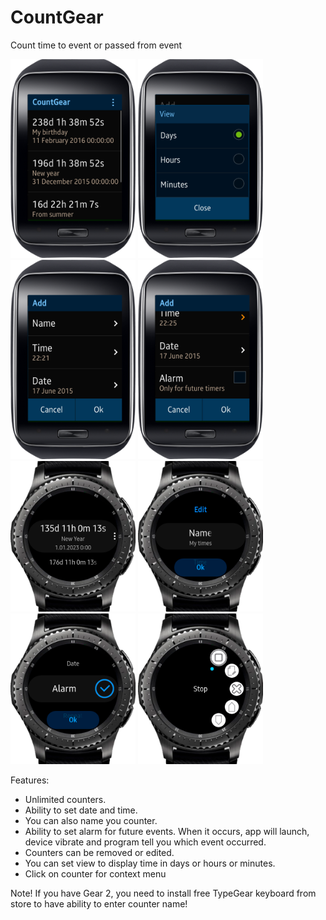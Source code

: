 # CountGear
Count time to event or passed from event

<div>
<img alt="" src="screenshots/Screen1.png" width="200"/>
<img alt="" src="screenshots/Screen2.png" width="200"/>
<img alt="" src="screenshots/Screen3.png" width="200"/>
<img alt="" src="screenshots/Screen4.png" width="200"/>
<img alt="" src="screenshots/Screen5.png" width="200"/>
<img alt="" src="screenshots/Screen6.png" width="200"/>
<img alt="" src="screenshots/Screen7.png" width="200"/>
<img alt="" src="screenshots/Screen8.png" width="200"/>
</div>

Features:
* Unlimited counters.
* Ability to set date and time.
* You can also name you counter.
* Ability to set alarm for future events. When it occurs, app will launch, device vibrate and program tell you which event occurred.
* Counters can be removed or edited.
* You can set view to display time in days or hours or minutes.
* Click on counter for context menu

Note! If you have Gear 2, you need to install free TypeGear keyboard from store to have ability to enter counter name! 